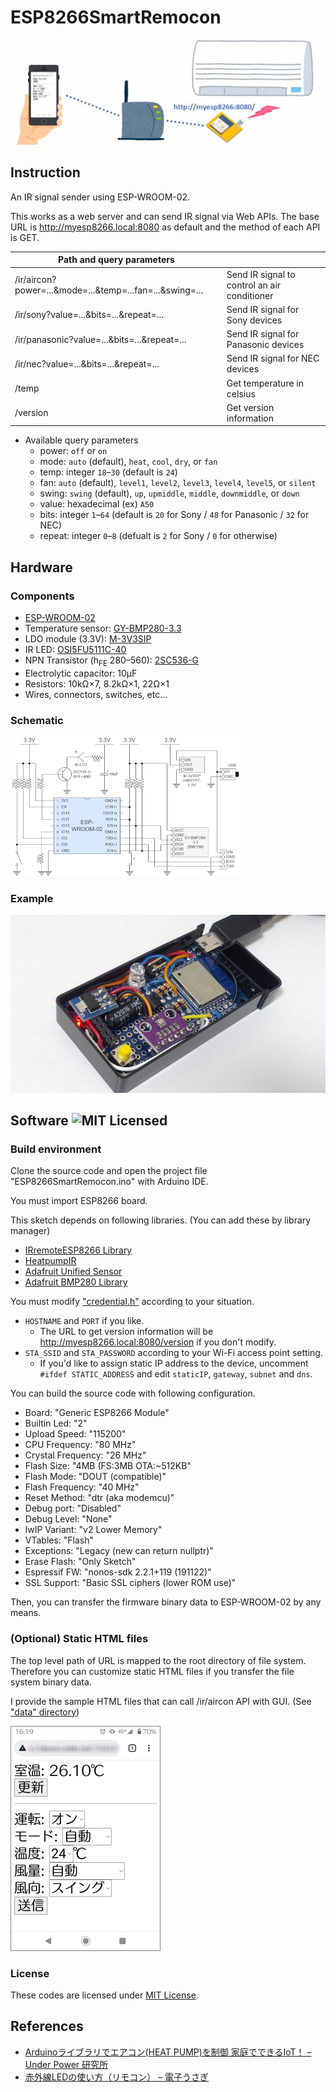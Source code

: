 # ESP8266SmartRemocon

![Overvier](doc/overview.jpg)

## Instruction

An IR signal sender using ESP-WROOM-02.

This works as a web server and can send IR signal via Web APIs.
The base URL is http://myesp8266.local:8080 as default and the method of each API is GET. 

|Path and query parameters                              |                                            |
|-------------------------------------------------------|--------------------------------------------|
|/ir/aircon?power=...&mode=...&temp=...fan=...&swing=...|Send IR signal to control an air conditioner|
|/ir/sony?value=...&bits=...&repeat=...                 |Send IR signal for Sony devices             |
|/ir/panasonic?value=...&bits=...&repeat=...            |Send IR signal for Panasonic devices        |
|/ir/nec?value=...&bits=...&repeat=...                  |Send IR signal for NEC devices              |
|/temp                                                  |Get temperature in celsius                  |
|/version                                               |Get version information                     |

* Available query parameters
    * power: `off` or `on`
    * mode: `auto` (default), `heat`, `cool`, `dry`, or `fan`
    * temp: integer `18`&ndash;`30` (default is `24`)
    * fan: `auto` (default), `level1`, `level2`, `level3`, `level4`, `level5`, or `silent`
    * swing: `swing` (default), `up`, `upmiddle`, `middle`, `downmiddle`, or `down`
    * value: hexadecimal (ex) `A50`
    * bits: integer `1`&ndash;`64` (default is `20` for Sony / `48` for Panasonic / `32` for NEC)
    * repeat: integer `0`&ndash;`8` (defualt is `2` for Sony / `0` for otherwise)

## Hardware

### Components

* [ESP-WROOM-02](http://akizukidenshi.com/catalog/g/gM-09607/)
* Temperature sensor: [GY-BMP280-3.3](https://www.aitendo.com/product/15806)
* LDO module (3.3V): [M-3V3SIP](https://www.aitendo.com/product/13061)
* IR LED: [OSI5FU5111C-40](https://akizukidenshi.com/catalog/g/gI-03261/)
* NPN Transistor (h<sub>FE</sub> 280&ndash;560): [2SC536-G](http://akizukidenshi.com/catalog/g/gI-13824/)
* Electrolytic capacitor: 10&micro;F
* Resistors: 10k&ohm;&times;7, 8.2k&ohm;&times;1, 22&ohm;&times;1
* Wires, connectors, switches, etc...

### Schematic

[![Click to expand](doc/schematic_thumbnail.png)](doc/schematic.png)

### Example

![Picture](doc/picture.jpg)

## Software ![MIT Licensed](https://img.shields.io/badge/license-MIT-blue.svg)

### Build environment

Clone the source code and open the project file "ESP8266SmartRemocon.ino" with Arduino IDE.

You must import ESP8266 board.

This sketch depends on following libraries. (You can add these by library manager)

* [IRremoteESP8266 Library](https://github.com/crankyoldgit/IRremoteESP8266)
* [HeatpumpIR](https://github.com/ToniA/arduino-heatpumpir)
* [Adafruit Unified Sensor](https://github.com/adafruit/Adafruit_Sensor)
* [Adafruit BMP280 Library](https://github.com/adafruit/Adafruit_BMP280_Library)

You must modify ["credential.h"](credential.h) according to your situation.

* `HOSTNAME` and `PORT` if you like.
    * The URL to get version information will be http://myesp8266.local:8080/version if you don't modify.
* `STA_SSID` and `STA_PASSWORD` according to your Wi-Fi access point setting.
    * If you'd like to assign static IP address to the device, uncomment `#ifdef STATIC_ADDRESS` and edit `staticIP`, `gateway`, `subnet` and `dns`.

You can build the source code with following configuration.

* Board: "Generic ESP8266 Module"
* Builtin Led: "2"
* Upload Speed: "115200"
* CPU Frequency: "80 MHz"
* Crystal Frequency: "26 MHz"
* Flash Size: "4MB (FS:3MB OTA:~512KB"
* Flash Mode: "DOUT (compatible)"
* Flash Frequency: "40 MHz"
* Reset Method: "dtr (aka modemcu)"
* Debug port: "Disabled"
* Debug Level: "None"
* lwIP Variant: "v2 Lower Memory"
* VTables: "Flash"
* Exceptions: "Legacy (new can return nullptr)"
* Erase Flash: "Only Sketch"
* Espressif FW: "nonos-sdk 2.2.1+119 (191122)"
* SSL Support: "Basic SSL ciphers (lower ROM use)"

Then, you can transfer the firmware binary data to ESP-WROOM-02 by any means.

### (Optional) Static HTML files

The top level path of URL is mapped to the root directory of file system.
Therefore you can customize static HTML files if you transfer the file system binary data.

I provide the sample HTML files that can call /ir/aircon API with GUI. (See ["data" directory](data/))

![HTML Preview](doc/html_preview.png)

### License

These codes are licensed under [MIT License](LICENSE).

## References

* [Arduinoライブラリでエアコン(HEAT PUMP)を制御 家庭でできるIoT！ &ndash; Under Power 研究所](https://hamayan.blog.ss-blog.jp/2019-12-06)
* [赤外線LEDの使い方（リモコン） &ndash; 電子うさぎ](https://xn--p8jqu4215bemxd.com/archives/13164)
